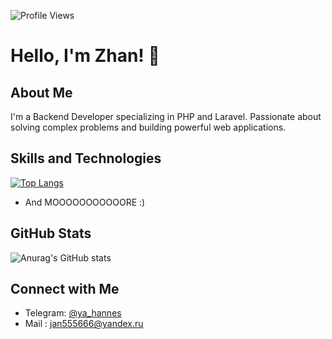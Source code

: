 ![Profile Views](https://komarev.com/ghpvc/?username=yahannes&color=blue)
# Hello, I'm Zhan! 👋

## About Me
I'm a Backend Developer specializing in PHP and Laravel. Passionate about solving complex problems and building powerful web applications.

## Skills and Technologies
[![Top Langs](https://github-readme-stats.vercel.app/api/top-langs/?username=yahannes&langs_count=8)](https://github.com/yahannes/github-readme-stats)
- And MOOOOOOOOOOORE :)

## GitHub Stats
![Anurag's GitHub stats](https://github-readme-stats.vercel.app/api?username=yahannes&show_icons=true&theme=radical)

## Connect with Me
- Telegram: [@ya_hannes](https://t.me/ya_hannes)
- Mail : [jan555666@yandex.ru](jan555666@yandex.ru)
